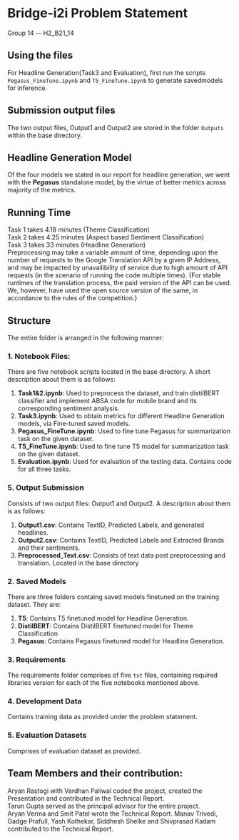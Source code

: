 # Bridge-i2i Problem Statement
Group 14 -- H2_B21_14   

## Using the files

For Headline Generation(Task3 and Evaluation), first run the scripts ``Pegasus_FineTune.ipynb`` and ``T5_FineTune.ipynb`` to generate savedmodels for inference.  

## Submission output files
The two output files, Output1 and Output2 are stored in the folder ```Outputs``` within the base directory.

## Headline Generation Model
Of the four models we stated in our report for headline generation, we went with the ***Pegasus*** standalone model, by the virtue of better metrics across majority of the metrics.

## Running Time
Task 1 takes 4.18 minutes (Theme Classification)  
Task 2 takes 4.25 minutes (Aspect based Sentiment Classification)  
Task 3 takes 33 minutes (Headline Generation)  
Preprocessing may take a variable amount of time, depending upon the number of requests to the Google Translation API by a given IP Address, and may be impacted by unavailibility of service due to high amount of API requests (in the scenario of running the code multiple times). 
{For stable runtimes of the translation process, the paid version of the API can be used. We, however, have used the open source version of the same, in accordance to the rules of the competition.}  

## Structure
The entire folder is arranged in the following manner:

### 1. Notebook Files:
There are five notebook scripts located in the base directory. A short description about them is as follows:
1. **Task1&2.ipynb**: Used to preprocess the dataset, and train distilBERT classifier and implement ABSA code for mobile brand and its corresponding sentiment analysis.
2. **Task3.ipynb**: Used to obtain metrics for different Headline Generation models, via Fine-tuned saved models.
3. **Pegasus_FineTune.ipynb**: Used to fine tune Pegasus for summarization task on the given dataset.
4. **T5_FineTune.ipynb**: Used to fine tune T5 model for summarization task on the given dataset.
5. **Evaluation.ipynb**: Used for evaluation of the testing data. Contains code for all three tasks.

### 5. Output Submission
Consists of two output files: Output1 and Output2. A description about them is as follows:
1. **Output1.csv**: Contains TextID, Predicted Labels, and generated headlines.
2. **Output2.csv**: Contains TextID, Predicted Labels and Extracted Brands and their sentiments.
3. **Preprocessed_Text.csv**: Consists of text data post preprocessing and translation. Located in the base directory


### 2. Saved Models
There are three folders containg saved models finetuned on the training dataset. They are:
1. **T5**: Contains T5 finetuned model for Headline Generation.
2. **DistilBERT**: Contains DistilBERT finetuned model for Theme Classification
3. **Pegasus**: Contains Pegasus finetuned model for Headline Generation.

### 3. Requirements
The requirements folder comprises of five ``txt`` files, containing required libraries version for each of the five notebooks mentioned above.

### 4. Development Data
Contains training data as provided under the problem statement.

### 5. Evaluation Datasets
Comprises of evaluation dataset as provided.

## Team Members and their contribution:  

Aryan Rastogi with Vardhan Paliwal coded the project, created the Presentation and contributed in the Technical Report.  
Tarun Gupta served as the principal advisor for the entire project.  
Aryan Verma and Smit Patel wrote the Technical Report.
Manav Trivedi, Gadge Prafull, Yash Kothekar, Siddhesh Shelke and Shivprasad Kadam contributed to the Technical Report.  

                          

